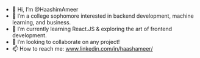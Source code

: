 - 👋 Hi, I’m @HaashimAmeer
- 👀 I’m a college sophomore interested in backend development, machine learning, and business. 
- 🌱 I’m currently learning React.JS & exploring the art of frontend development. 
- 💞️ I’m looking to collaborate on any project!
- 📫 How to reach me: www.linkedin.com/in/haashameer/

<!---
HaashimAmeer/HaashimAmeer is a ✨ special ✨ repository because its `README.md` (this file) appears on your GitHub profile.
You can click the Preview link to take a look at your changes.
--->
